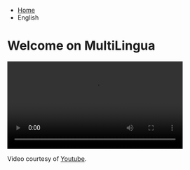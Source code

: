 <ul class="breadcrumb">
  <li><a href="index.html">Home</a></li>
  <li>English</li>
  </ul>

<h1>Welcome on MultiLingua</h1>


<video width="400" controls>
  <source src="https://www.youtube.com/watch?v=aDATXtewPrg">
  </video>

<p>
Video courtesy of 
<a href="https://www.youtube.com/" target="_blank">Youtube</a>.
</p>
